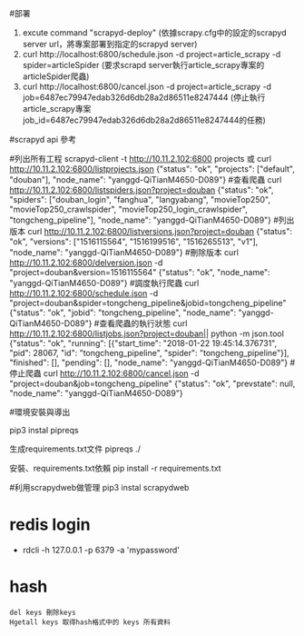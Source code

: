 #部署
1. excute command "scrapyd-deploy" (依據scrapy.cfg中的設定的scrapyd server url，將專案部署到指定的scrapyd server)
2. curl http://localhost:6800/schedule.json -d project=article_scrapy -d spider=articleSpider (要求scrapd server執行article_scrapy專案的articleSpider爬蟲)
3. curl http://localhost:6800/cancel.json -d project=article_scrapy -d job=6487ec79947edab326d6db28a2d86511e8247444 (停止執行article_scrapy專案job_id=6487ec79947edab326d6db28a2d86511e8247444的任務)


#scrapyd api 參考

#列出所有工程
scrapyd-client -t http://10.11.2.102:6800 projects
或
curl http://10.11.2.102:6800/listprojects.json
{"status": "ok", "projects": ["default", "douban"], "node_name": "yanggd-QiTianM4650-D089"}
#查看爬蟲
curl http://10.11.2.102:6800/listspiders.json?project=douban
{"status": "ok", "spiders": ["douban_login", "fanghua", "langyabang", "movieTop250", "movieTop250_crawlspider", "movieTop250_login_crawlspider", "tongcheng_pipeline"], "node_name": "yanggd-QiTianM4650-D089"}
#列出版本
curl http://10.11.2.102:6800/listversions.json?project=douban
{"status": "ok", "versions": ["1516115564", "1516199516", "1516265513", "v1"], "node_name": "yanggd-QiTianM4650-D089"}
#刪除版本
curl http://10.11.2.102:6800/delversion.json -d "project=douban&version=1516115564"
{"status": "ok", "node_name": "yanggd-QiTianM4650-D089"}
#調度執行爬蟲
curl http://10.11.2.102:6800/schedule.json -d "project=douban&spider=tongcheng_pipeline&jobid=tongcheng_pipeline"
{"status": "ok", "jobid": "tongcheng_pipeline", "node_name": "yanggd-QiTianM4650-D089"}
#查看爬蟲的執行狀態
curl http://10.11.2.102:6800/listjobs.json?project=douban|| python -m json.tool
{"status": "ok", "running": [{"start_time": "2018-01-22 19:45:14.376731", "pid": 28067, "id": "tongcheng_pipeline", "spider": "tongcheng_pipeline"}], "finished": [], "pending": [], "node_name": "yanggd-QiTianM4650-D089"}
#停止爬蟲
curl http://10.11.2.102:6800/cancel.json -d "project=douban&job=tongcheng_pipeline"
{"status": "ok", "prevstate": null, "node_name": "yanggd-QiTianM4650-D089"}


#環境安裝與導出

pip3 instal pipreqs

生成requirements.txt文件
pipreqs ./

安裝、requirements.txt依賴
pip install -r requirements.txt


#利用scrapydweb做管理
pip3 instal scrapydweb


# redis login

* rdcli -h 127.0.0.1 -p 6379 -a 'mypassword'

# hash
```
del keys 刪除keys
Hgetall keys 取得hash格式中的 keys 所有資料
```